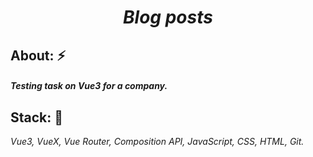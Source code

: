 <h1 align=center><i>Blog posts</i></h1>

## About: ⚡
#### _Testing task on Vue3 for a company._

## Stack: :wrench:

_Vue3, VueX, Vue Router, Composition API, JavaScript, CSS, HTML, Git._
